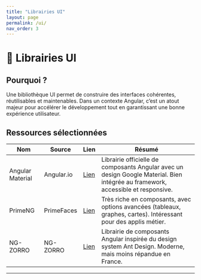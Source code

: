 ```yaml
---
title: "Librairies UI"
layout: page
permalink: /ui/
nav_order: 3
---
```


# 🎨 Librairies UI

## Pourquoi ?

Une bibliothèque UI permet de construire des interfaces cohérentes, réutilisables et maintenables. Dans un contexte Angular, c’est un atout majeur pour accélérer le développement tout en garantissant une bonne expérience utilisateur.

## Ressources sélectionnées

| Nom | Source | Lien | Résumé |
|-----|--------|------|--------|
| Angular Material | Angular.io | [Lien](https://material.angular.io/) | Librairie officielle de composants Angular avec un design Google Material. Bien intégrée au framework, accessible et responsive. |
| PrimeNG | PrimeFaces | [Lien](https://www.primefaces.org/primeng/) | Très riche en composants, avec options avancées (tableaux, graphes, cartes). Intéressant pour des applis métier. |
| NG-ZORRO | NG-ZORRO | [Lien](https://ng.ant.design/docs/introduce/en) | Librairie de composants Angular inspirée du design system Ant Design. Moderne, mais moins répandue en France. |

---
